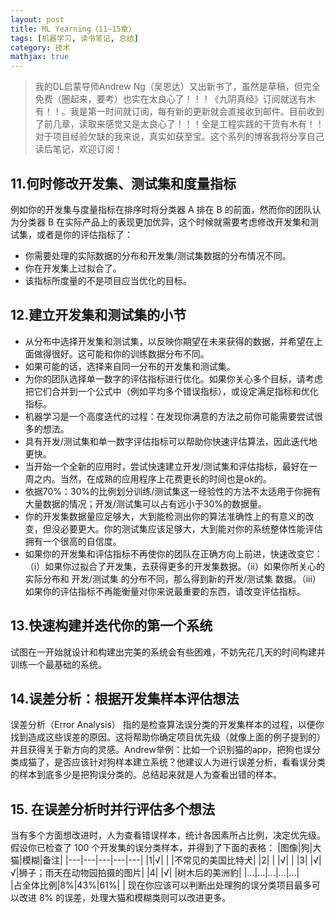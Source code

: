 ```yaml
---
layout: post
title: ML Yearning（11~15章）
tags: [机器学习, 读书笔记, 总结]
category: 技术
mathjax: true
---
```

>我的DL启蒙导师Andrew Ng（吴恩达）又出新书了，虽然是草稿，但完全免费（圈起来，要考）也实在太良心了！！！《九阴真经》订阅就送有木有！！。我是第一时间就订阅，每有新的更新就会直接收到邮件。目前收到了前几章，读取来感觉又是太良心了！！！全是工程实践的干货有木有！！对于项目经验欠缺的我来说，真实如获至宝。这个系列的博客我将分享自己读后笔记，欢迎订阅！

## 11.何时修改开发集、测试集和度量指标
例如你的开发集与度量指标在排序时将分类器 A 排在 B 的前面，然而你的团队认为分类器 B 在实际产品上的表现更加优异，这个时候就需要考虑修改开发集和测试集，或者是你的评估指标了：
* 你需要处理的实际数据的分布和开发集/测试集数据的分布情况不同。
* 你在开发集上过拟合了。
* 该指标所度量的不是项目应当优化的目标。

## 12.建立开发集和测试集的小节
* 从分布中选择开发集和测试集，以反映你期望在未来获得的数据，并希望在上面做得很好。这可能和你的训练数据分布不同。
* 如果可能的话，选择来自同一分布的开发集和测试集。
* 为你的团队选择单一数字的评估指标进行优化。如果你关心多个目标，请考虑把它们合并到一个公式中（例如平均多个错误指标），或设定满足指标和优化指标。
* 机器学习是一个高度迭代的过程：在发现你满意的方法之前你可能需要尝试很多的想法。
* 具有开发/测试集和单一数字评估指标可以帮助你快速评估算法，因此迭代地更快。
* 当开始一个全新的应用时，尝试快速建立开发/测试集和评估指标，最好在一周之内。当然，在成熟的应用程序上花费更长的时间也是ok的。
* 依据70%：30%的比例划分训练/测试集这一经验性的方法不太适用于你拥有大量数据的情况；开发/测试集可以占有远小于30%的数据量。
* 你的开发集数据量应足够大，大到能检测出你的算法准确性上的有意义的改变，但没必要更大。你的测试集应该足够大，大到能对你的系统整体性能评估拥有一个很高的自信度。
* 如果你的开发集和评估指标不再使你的团队在正确方向上前进，快速改变它：（i）如果你过拟合了开发集，去获得更多的开发集数据。（ii）如果你所关心的实际分布和 开发/测试集 的分布不同，那么得到新的开发/测试集 数据。（iii）如果你的评估指标不再能衡量对你来说最重要的东西，请改变评估指标。

## 13.快速构建并迭代你的第一个系统

试图在一开始就设计和构建出完美的系统会有些困难，不妨先花几天的时间构建并训练一个最基础的系统。

## 14.误差分析：根据开发集样本评估想法
误差分析（Error Analysis） 指的是检查算法误分类的开发集样本的过程，以便你找到造成这些误差的原因。这将帮助你确定项目优先级（就像上面的例子提到的）并且获得关于新方向的灵感。Andrew举例：比如一个识别猫的app，把狗也误分类成猫了，是否应该针对狗样本建立系统？他建议人为进行误差分析，看看误分类的样本到底多少是把狗误分类的。总结起来就是人为查看出错的样本。

## 15. 在误差分析时并行评估多个想法
当有多个方面想改进时，人为查看错误样本，统计各因素所占比例，决定优先级。
假设你已检查了 100 个开发集的误分类样本，并得到了下面的表格：
|图像|狗|大猫|模糊|备注|
|---|---|---|---|---|
|1|√| | |不常见的美国比特犬|	
|2| | |√| |	
|3| |√|√|狮子；雨天在动物园拍摄的图片|
|4| |√| |树木后的美洲豹|
|...|...|...|...|...|	
|占全体比例|8%|43%|61%| |
现在你应该可以判断出处理狗的误分类项目最多可以改进 8% 的误差，处理大猫和模糊类则可以改进更多。
